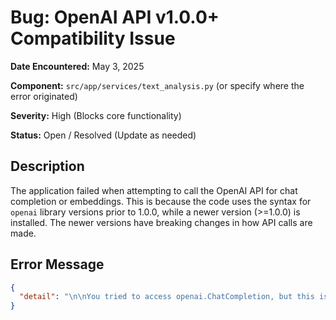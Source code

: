 # Bug: OpenAI API v1.0.0+ Compatibility Issue

**Date Encountered:** May 3, 2025

**Component:** `src/app/services/text_analysis.py` (or specify where the error originated)

**Severity:** High (Blocks core functionality)

**Status:** Open / Resolved (Update as needed)

## Description

The application failed when attempting to call the OpenAI API for chat completion or embeddings. This is because the code uses the syntax for `openai` library versions prior to 1.0.0, while a newer version (>=1.0.0) is installed. The newer versions have breaking changes in how API calls are made.

## Error Message

```json
{
  "detail": "\n\nYou tried to access openai.ChatCompletion, but this is no longer supported in openai>=1.0.0 - see the README at https://github.com/openai/openai-python for the API.\n\nYou can run `openai migrate` to automatically upgrade your codebase to use the 1.0.0 interface. \n\nAlternatively, you can pin your installation to the old version, e.g. `pip install openai==0.28`\n\nA detailed migration guide is available here: https://github.com/openai/openai-python/discussions/742\n"
}
```
